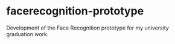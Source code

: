 # facerecognition-prototype
 Development of the Face Recognition prototype for my university graduation work.
